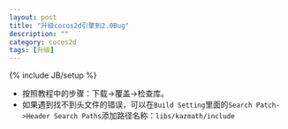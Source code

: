 ```yaml
---
layout: post
title: "升级cocos2d引擎到2.0Bug"
description: ""
category: cocos2d
tags: [升级]
---
```

{% include JB/setup %}


 - 按照教程中的步骤：下载->覆盖->检查库。
 - 如果遇到找不到头文件的错误，可以在`Build Setting`里面的`Search Patch->Header Search
   Paths`添加路径名称：`libs/kazmath/include`